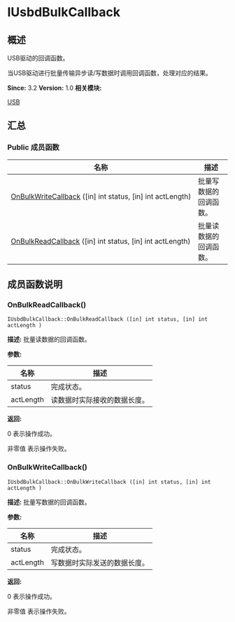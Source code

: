 # IUsbdBulkCallback


## 概述

USB驱动的回调函数。

当USB驱动进行批量传输异步读/写数据时调用回调函数，处理对应的结果。

**Since:**
3.2
**Version:**
1.0
**相关模块:**

[USB](_u_s_b.md)


## 汇总


### Public 成员函数

  | 名称 | 描述 | 
| -------- | -------- |
| [OnBulkWriteCallback](#onbulkwritecallback)&nbsp;([in]&nbsp;int&nbsp;status,&nbsp;[in]&nbsp;int&nbsp;actLength) | 批量写数据的回调函数。&nbsp; | 
| [OnBulkReadCallback](#onbulkreadcallback)&nbsp;([in]&nbsp;int&nbsp;status,&nbsp;[in]&nbsp;int&nbsp;actLength) | 批量读数据的回调函数。&nbsp; | 


## 成员函数说明


### OnBulkReadCallback()

  
```
IUsbdBulkCallback::OnBulkReadCallback ([in] int status, [in] int actLength )
```
**描述:**
批量读数据的回调函数。

**参数:**

  | 名称 | 描述 | 
| -------- | -------- |
| status | 完成状态。&nbsp; | 
| actLength | 读数据时实际接收的数据长度。 | 

**返回:**

0 表示操作成功。

非零值 表示操作失败。


### OnBulkWriteCallback()

  
```
IUsbdBulkCallback::OnBulkWriteCallback ([in] int status, [in] int actLength )
```
**描述:**
批量写数据的回调函数。

**参数:**

  | 名称 | 描述 | 
| -------- | -------- |
| status | 完成状态。&nbsp; | 
| actLength | 写数据时实际发送的数据长度。 | 

**返回:**

0 表示操作成功。

非零值 表示操作失败。
